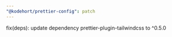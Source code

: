 ```yaml
---
"@kodehort/prettier-config": patch
---
```


fix(deps): update dependency prettier-plugin-tailwindcss to ^0.5.0
